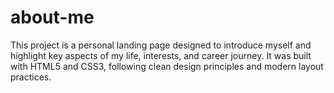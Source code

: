 # about-me
This project is a personal landing page designed to introduce myself and highlight key aspects of my life, interests, and career journey. It was built with HTML5 and CSS3, following clean design principles and modern layout practices.
